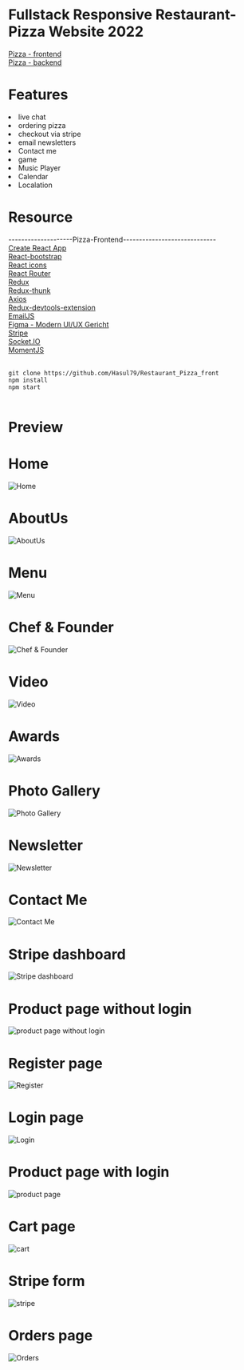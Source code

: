 # Fullstack Responsive Restaurant-Pizza Website 2022

[Pizza - frontend](https://github.com/Hasul79/Restaurant_Pizza_front)<br />
[Pizza - backend](https://github.com/Hasul79/My-Restaurant-BackEnd)<br />

# Features
<li> live chat </li>
<li> ordering pizza </li>
<li> checkout via stripe </li>
<li> email newsletters </li>
<li> Contact me </li>
<li>game</li>
<li>Music Player</li>
<li> Calendar </li>
<li> Localation </li>


# Resource

--------------------Pizza-Frontend-----------------------------
<br />
[Create React App](https://create-react-app.dev/)<br /> 
[React-bootstrap](https://react-bootstrap.github.io/)<br />
[React icons](https://react-icons.github.io/react-icons/)<br />
[React Router](https://reactrouter.com/en/main)<br />
[Redux](https://redux.js.org/)<br />
[Redux-thunk](https://www.npmjs.com/package/redux-thunk)<br />
[Axios](https://axios-http.com/)<br>
[Redux-devtools-extension](https://www.npmjs.com/package/@redux-devtools/extension)<br />
[EmailJS](https://www.emailjs.com/) <br />
[Figma - Modern UI/UX Gericht](https://www.figma.com/file/yvClSI9AZBRX8UaaGEByF3/Modern-UI%2FUX%3A-Gericht?node-id=0%3A21&t=5Z7dzFJjhjsPRpMH-0)<br />
[Stripe](https://stripe.com/)<br />
[Socket.IO](https://socket.io/)<br />
[MomentJS](https://momentjs.com/)<br />
<br />



```git clone https://github.com/Hasul79/Restaurant_Pizza_front``` <br />
```npm install``` <br />
```npm start``` <br />
<br />
 

# Preview <br />
# Home
![Home](https://user-images.githubusercontent.com/95657084/208397945-9f5a6768-e60a-4e98-9c8c-e8b33cd15ca7.png)<br />
# AboutUs
![AboutUs](https://user-images.githubusercontent.com/95657084/208398351-874dfb0a-e918-4f6a-9522-9f717d2b2533.png)<br />
# Menu
![Menu](https://user-images.githubusercontent.com/95657084/208398454-50a02916-04ba-44f0-925d-2951cf803aac.png) <br />
# Chef & Founder
![Chef & Founder](https://user-images.githubusercontent.com/95657084/208398524-44fd19a7-ad12-47ea-8d90-1ea08f437da8.png)<br />
# Video
![Video](https://user-images.githubusercontent.com/95657084/208398556-6bce333b-d3d4-44bf-b2ff-477241b07ffa.png)<br />
# Awards
![Awards](https://user-images.githubusercontent.com/95657084/208398596-af6d692f-49de-465c-9e6d-8d2b536ca0c0.png)<br />
# Photo Gallery
![Photo Gallery](https://user-images.githubusercontent.com/95657084/208398655-d33d1d87-9fb6-4361-a7d2-8a2f183831ea.png) <br />
# Newsletter
![Newsletter](https://user-images.githubusercontent.com/95657084/208398722-ab426c0c-be57-44df-abd2-7e638f15acf5.png)<br />
# Contact Me
![Contact Me](https://user-images.githubusercontent.com/95657084/208398755-a6c79692-142d-4c1b-bfd3-bc67b89e7127.png)<br />
# Stripe dashboard
![Stripe dashboard](https://user-images.githubusercontent.com/95657084/208398787-595439d1-bdfd-41ec-917b-56a94740ae9f.png)<br />
# Product page without login
![product page without login](https://user-images.githubusercontent.com/95657084/208398809-fbccbacf-6e58-443e-9833-da2fe0e78a69.png)<br />
# Register page
![Register ](https://user-images.githubusercontent.com/95657084/208398938-fc227c24-dc47-44fc-961c-cece92da3b7c.png)<br />
# Login page
![Login](https://user-images.githubusercontent.com/95657084/208398835-0f5cbb84-1f38-4fff-af48-99bf67e3b531.png)<br />
# Product page with login
![product page](https://user-images.githubusercontent.com/95657084/208400677-7d4d27ee-125d-42ed-8127-4c5850f6dfd4.png)<br />
# Cart page
![cart](https://user-images.githubusercontent.com/95657084/208417700-81b5f056-1e72-4d44-998f-293528464fd4.png)
# Stripe form
![stripe](https://user-images.githubusercontent.com/95657084/208399041-2bbb9cd6-4eee-4d66-b6cf-d2697efb84ba.png)<br />
# Orders page
![Orders](https://user-images.githubusercontent.com/95657084/208399046-50bc84b2-2769-4c24-9842-242f18617bdb.png)

